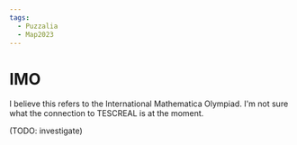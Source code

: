 ```yaml
---
tags:
  - Puzzalia
  - Map2023
---
```

# IMO 

I believe this refers to the International Mathematica Olympiad. I'm not sure what the connection to TESCREAL is at the moment.

(TODO: investigate)
